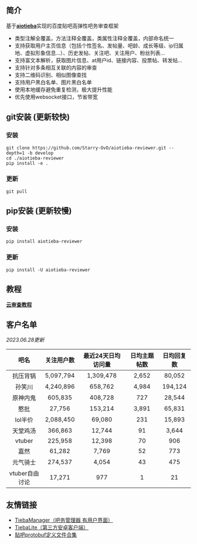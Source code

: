 ## 简介

基于[**aiotieba**](https://github.com/Starry-OvO/aiotieba)实现的百度贴吧高弹性吧务审查框架

+ 类型注解全覆盖，方法注释全覆盖，类属性注释全覆盖，内部命名统一
+ 支持获取用户主页信息（包括个性签名、发帖量、吧龄、成长等级、ip归属地、虚拟形象信息...）、历史发帖、关注吧、关注用户、粉丝列表...
+ 支持富文本解析，获取图片信息、at用户id、链接内容、投票帖、转发帖...
+ 支持针对多条相互关联的内容的审查
+ 支持二维码识别、相似图像查找
+ 支持用户黑白名单、图片黑白名单
+ 使用本地缓存避免重复检测，极大提升性能
+ 优先使用websocket接口，节省带宽

## git安装 (更新较快)

### 安装

```shell
git clone https://github.com/Starry-OvO/aiotieba-reviewer.git --depth=1 -b develop
cd ./aiotieba-reviewer
pip install -e .
```

### 更新

```shell
git pull
```

## pip安装 (更新较慢)

### 安装

```shell
pip install aiotieba-reviewer
```

### 更新

```shell
pip install -U aiotieba-reviewer
```

## 教程

[**云审查教程**](https://review.aiotieba.cc/tutorial/reviewer/)

## 客户名单

*2023.06.28更新*

|      吧名      | 关注用户数 | 最近24天日均访问量 | 日均主题帖数 | 日均回复数 |
| :------------: | :--------: | :----------------: | :----------: | :--------: |
|    抗压背锅    | 5,097,794  |     1,309,478      |    2,652     |   80,052   |
|     孙笑川     | 4,240,896  |      658,762       |    4,984     |  194,124   |
|    原神内鬼    |  605,835   |      408,728       |     727      |   28,544   |
|      憨批      |   27,756   |      153,214       |    3,891     |   65,831   |
|    lol半价     | 2,088,450  |       69,080       |     231      |   15,893   |
|    天堂鸡汤    |  366,863   |       12,744       |      91      |   3,644    |
|     vtuber     |  225,958   |       12,398       |      70      |    906     |
|      嘉然      |   61,282   |       7,769        |      52      |    773     |
|    元气骑士    |  274,537   |       4,054        |      43      |    475     |
| vtuber自由讨论 |   17,271   |        977         |      1       |     21     |

## 友情链接

+ [TiebaManager（吧务管理器 有用户界面）](https://github.com/dog194/TiebaManager)
+ [TiebaLite（第三方安卓客户端）](https://github.com/HuanCheng65/TiebaLite/tree/4.0-dev)
+ [贴吧protobuf定义文件合集](https://github.com/n0099/tbclient.protobuf)
